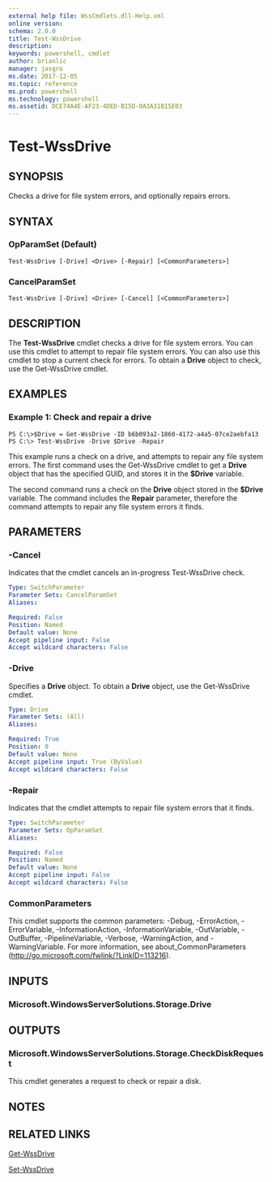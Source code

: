 ```yaml
---
external help file: WssCmdlets.dll-Help.xml
online version: 
schema: 2.0.0
title: Test-WssDrive
description: 
keywords: powershell, cmdlet
author: brianlic
manager: jasgro
ms.date: 2017-12-05
ms.topic: reference
ms.prod: powershell
ms.technology: powershell
ms.assetid: DCE74A4E-AF23-4DED-B15D-0A3A31B15E03
---
```


# Test-WssDrive

## SYNOPSIS
Checks a drive for file system errors, and optionally repairs errors.

## SYNTAX

### OpParamSet (Default)
```
Test-WssDrive [-Drive] <Drive> [-Repair] [<CommonParameters>]
```

### CancelParamSet
```
Test-WssDrive [-Drive] <Drive> [-Cancel] [<CommonParameters>]
```

## DESCRIPTION
The **Test-WssDrive** cmdlet checks a drive for file system errors.
You can use this cmdlet to attempt to repair file system errors.
You can also use this cmdlet to stop a current check for errors.
To obtain a **Drive** object to check, use the Get-WssDrive cmdlet.

## EXAMPLES

### Example 1: Check and repair a drive
```
PS C:\>$Drive = Get-WssDrive -ID b6b093a2-1860-4172-a4a5-07ce2aebfa13
PS C:\> Test-WssDrive -Drive $Drive -Repair
```

This example runs a check on a drive, and attempts to repair any file system errors.
The first command uses the Get-WssDrive cmdlet to get a **Drive** object that has the specified GUID, and stores it in the **$Drive** variable.

The second command runs a check on the **Drive** object stored in the **$Drive** variable.
The command includes the **Repair** parameter, therefore the command attempts to repair any file system errors it finds.

## PARAMETERS

### -Cancel
Indicates that the cmdlet cancels an in-progress Test-WssDrive check.

```yaml
Type: SwitchParameter
Parameter Sets: CancelParamSet
Aliases: 

Required: False
Position: Named
Default value: None
Accept pipeline input: False
Accept wildcard characters: False
```

### -Drive
Specifies a **Drive** object.
To obtain a **Drive** object, use the Get-WssDrive cmdlet.

```yaml
Type: Drive
Parameter Sets: (All)
Aliases: 

Required: True
Position: 0
Default value: None
Accept pipeline input: True (ByValue)
Accept wildcard characters: False
```

### -Repair
Indicates that the cmdlet attempts to repair file system errors that it finds.

```yaml
Type: SwitchParameter
Parameter Sets: OpParamSet
Aliases: 

Required: False
Position: Named
Default value: None
Accept pipeline input: False
Accept wildcard characters: False
```

### CommonParameters
This cmdlet supports the common parameters: -Debug, -ErrorAction, -ErrorVariable, -InformationAction, -InformationVariable, -OutVariable, -OutBuffer, -PipelineVariable, -Verbose, -WarningAction, and -WarningVariable. For more information, see about_CommonParameters (http://go.microsoft.com/fwlink/?LinkID=113216).

## INPUTS

### Microsoft.WindowsServerSolutions.Storage.Drive

## OUTPUTS

### Microsoft.WindowsServerSolutions.Storage.CheckDiskRequest
This cmdlet generates a request to check or repair a disk.

## NOTES

## RELATED LINKS

[Get-WssDrive](./Get-WssDrive.md)

[Set-WssDrive](./Set-WssDrive.md)

